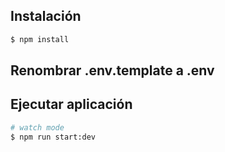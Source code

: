 ## Instalación

```bash
$ npm install
```

## Renombrar .env.template a .env

## Ejecutar aplicación

```bash
# watch mode
$ npm run start:dev
```